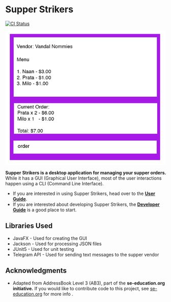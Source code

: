 

# Supper Strikers

[![CI Status](https://github.com/se-edu/addressbook-level3/workflows/Java%20CI/badge.svg)](https://github.com/AY2021S1-CS2103-T16-1/tp/actions)

![Ui](docs/images/Ui.png)





**Supper Strikers is a desktop application for managing your supper orders.** While it has a GUI (Graphical User Interface), most of the user interactions happen using a CLI (Command Line Interface).

- If you are interested in using Supper Strikers, head over to the [**User Guide**](docs/UserGuide.md).
- If you are interested about developing Supper Strikers, the [**Developer Guide**](docs/DeveloperGuide.md) is a good place to start.



## Libraries Used

- JavaFX - Used for creating the GUI
- Jackson - Used for processing JSON files
- JUnit5 - Used for unit testing
- Telegram API - Used for sending text messages to the supper vendor



## Acknowledgments

- Adapted from AddressBook Level 3 (AB3), part of the **se-education.org initiative.** If you would like to contribute code to this project, see [se-education.org](https://se-education.org#https://se-education.org/#contributing) for more info .
